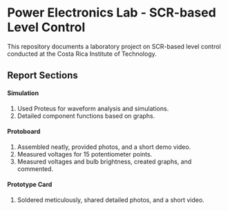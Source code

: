 # Power Electronics Lab - SCR-based Level Control

This repository documents a laboratory project on SCR-based level control conducted at the Costa Rica Institute of Technology.

## Report Sections
#### Simulation
1. Used Proteus for waveform analysis and simulations.
2. Detailed component functions based on graphs.

#### Protoboard
1. Assembled neatly, provided photos, and a short demo video.
2. Measured voltages for 15 potentiometer points.
3. Measured voltages and bulb brightness, created graphs, and commented.

#### Prototype Card
1. Soldered meticulously, shared detailed photos, and a short video.
